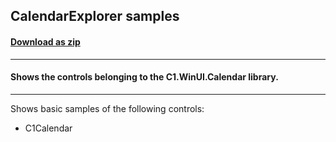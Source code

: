 ## CalendarExplorer samples
#### [Download as zip](https://grapecity.github.io/DownGit/#/home?url=https://github.com/GrapeCity/ComponentOne-WinUI-Samples/tree/master/NET_8/Calendar/CalendarExplorer)
____
#### Shows the controls belonging to the C1.WinUI.Calendar library.
____
Shows basic samples of the following controls:

* C1Calendar

